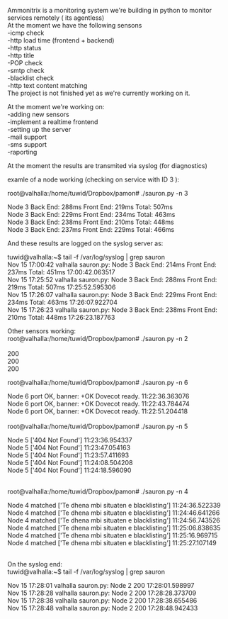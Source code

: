 


Ammonitrix is a monitoring system we're building in python to monitor services remotely ( its agentless) <br>
At the moment we have the following sensons <br>
    -icmp check <br>
    -http load time (frontend + backend) <br>
    -http status <br>
    -http title <br>
    -POP check <br>
    -smtp check <br>
    -blacklist check <br>
    -http text content matching <br>
The project is not finished yet as we're currently working on it. <br>

At the moment we're working on: <br>
    -adding new sensors <br>
    -implement a realtime frontend <br>
    -setting up the server <br>
    -mail support <br>
    -sms support <br>
    -raporting <br>

At the moment the results are transmited via syslog (for diagnostics) <br>

examle of a node working (checking on service with ID 3 ): <br>

root@valhalla:/home/tuwid/Dropbox/pamon# ./sauron.py -n 3 <br>

Node 3 Back End: 288ms Front End: 219ms  Total: 507ms  <br>
Node 3 Back End: 229ms Front End: 234ms  Total: 463ms  <br>
Node 3 Back End: 238ms Front End: 210ms  Total: 448ms  <br>
Node 3 Back End: 237ms Front End: 229ms  Total: 466ms  <br>

And these results are logged on the syslog server as: <br>

tuwid@valhalla:~$ tail -f /var/log/syslog | grep sauron <br>
Nov 15 17:00:42 valhalla sauron.py: Node 3 Back End: 214ms Front End: 237ms  Total: 451ms  17:00:42.063517  <br>
Nov 15 17:25:52 valhalla sauron.py: Node 3 Back End: 288ms Front End: 219ms  Total: 507ms  17:25:52.595306 <br>
Nov 15 17:26:07 valhalla sauron.py: Node 3 Back End: 229ms Front End: 234ms  Total: 463ms  17:26:07.922704 <br>
Nov 15 17:26:23 valhalla sauron.py: Node 3 Back End: 238ms Front End: 210ms  Total: 448ms  17:26:23.187763 <br>

Other sensors working: <br>
root@valhalla:/home/tuwid/Dropbox/pamon# ./sauron.py -n 2 <br>
 <br>
200  <br>
200  <br>
200  <br>

root@valhalla:/home/tuwid/Dropbox/pamon# ./sauron.py -n 6  <br>

Node 6 port OK, banner: +OK Dovecot ready.   11:22:36.363076  <br>
Node 6 port OK, banner: +OK Dovecot ready.   11:22:43.784474  <br>
Node 6 port OK, banner: +OK Dovecot ready.   11:22:51.204418  <br>
  <br>
root@valhalla:/home/tuwid/Dropbox/pamon# ./sauron.py -n 5  <br>

Node 5 ['404 Not Found'] 11:23:36.954337  <br>
Node 5 ['404 Not Found'] 11:23:47.054163  <br>
Node 5 ['404 Not Found'] 11:23:57.411693  <br>
Node 5 ['404 Not Found'] 11:24:08.504208  <br>
Node 5 ['404 Not Found'] 11:24:18.596090  <br>
  <br>

root@valhalla:/home/tuwid/Dropbox/pamon# ./sauron.py -n 4  <br>

Node 4 matched ['Te dhena mbi situaten e blacklisting'] 11:24:36.522339  <br>
Node 4 matched ['Te dhena mbi situaten e blacklisting'] 11:24:46.641266  <br>
Node 4 matched ['Te dhena mbi situaten e blacklisting'] 11:24:56.743526  <br>
Node 4 matched ['Te dhena mbi situaten e blacklisting'] 11:25:06.838635  <br>
Node 4 matched ['Te dhena mbi situaten e blacklisting'] 11:25:16.969715  <br>
Node 4 matched ['Te dhena mbi situaten e blacklisting'] 11:25:27.107149  <br>
  <br>

On the syslog end: <br>
tuwid@valhalla:~$ tail -f /var/log/syslog | grep sauron <br>

Nov 15 17:28:01 valhalla sauron.py: Node 2 200  17:28:01.598997 <br>
Nov 15 17:28:28 valhalla sauron.py: Node 2 200  17:28:28.373709 <br>
Nov 15 17:28:38 valhalla sauron.py: Node 2 200  17:28:38.655486 <br>
Nov 15 17:28:48 valhalla sauron.py: Node 2 200  17:28:48.942433 <br>

